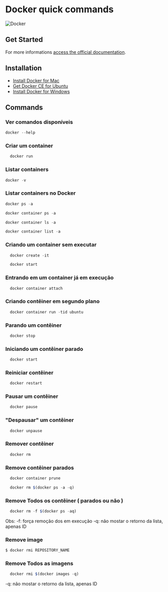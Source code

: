# Docker quick  commands

![Docker](https://raw.githubusercontent.com/ederssouza/docker-quick-commands/master/images/docker.png)

## Get Started

For more informations [access the official documentation](https://docs.docker.com/get-started/).

## Installation

- [Install Docker for Mac](https://docs.docker.com/docker-for-mac/install/)
- [Get Docker CE for Ubuntu](https://docs.docker.com/install/linux/docker-ce/ubuntu/)
- [Install Docker for Windows](https://docs.docker.com/docker-for-windows/install/)

## Commands

###   Ver comandos disponíveis
```js
docker --help
```
###   Criar um container

```js
  docker run
```
###   Listar containers
```js
docker -v
```

###   Listar containers no Docker
```js
docker ps -a
```
```js
docker container ps -a 
```
```js
docker container ls -a
```
```js
docker container list -a
```

###  Criando um container sem executar
```js
  docker create -it 
```
```js
  docker start 
```
### Entrando em um container já em execução 
```js
  docker container attach 
```

### Criando contêiner em segundo plano
```js
  docker container run -tid ubuntu
```
### Parando um contêiner
```js
  docker stop
```
### Iniciando um contêiner parado
```js
  docker start 
```
### Reiniciar contêiner 
```js
  docker restart 
```
### Pausar um contêiner
```js
  docker pause 
```
### "Despausar" um contêiner
```js
  docker unpause 
```
### Remover contêiner 
```js
  docker rm 
```
### Remove contêiner parados
```js
  docker container prune
```

```js
  docker rm $(docker ps -a -q)
```
### Remove Todos os contêiner ( parados ou não )
```js
  docker rm -f $(docker ps -aq) 
```
   Obs: -f: força remoção dos em execução
   -q: não mostar o retorno da lista, apenas ID

### Remove image

```bash
$ docker rmi REPOSITORY_NAME
```
   

### Remove Todos as imagens
```js
  docker rmi $(docker images -q)
```
   -q: não mostar o retorno da lista, apenas ID
   
   
